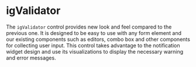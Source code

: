 ﻿<!--
|metadata|
{
    "fileName": "igvalidator",
    "controlName": "igValidator",
    "tags": []
}
|metadata|
-->

# igValidator

 
The `igValidator` control provides new look and feel compared to the previous one. It is designed to be easy to use with any form element and our existing components such as editors, combo box and other components for collecting user input. This control takes advantage to the notification widget design and use its visualizations to display the necessary warning and error messages. 


